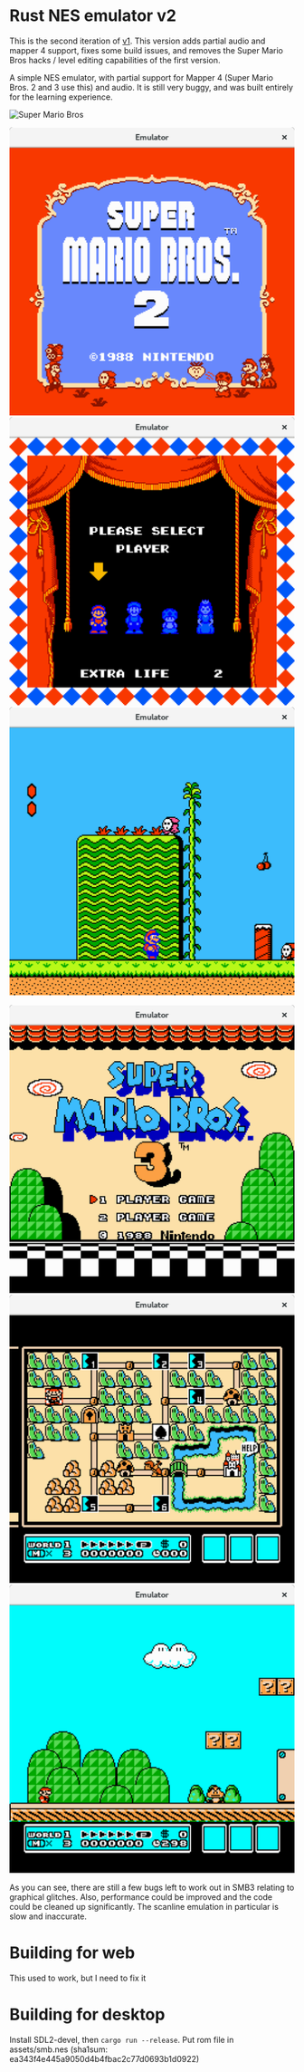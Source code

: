 # Rust NES emulator v2

This is the second iteration of [v1](https://github.com/justinmichaud/rust-nes-emulator). This version adds partial audio and mapper 4 support, fixes some build issues, and removes the Super Mario Bros hacks / level editing capabilities of the first version.

A simple NES emulator, with partial support for Mapper 4 (Super Mario Bros. 2 and 3 use this) and audio. It is still very buggy, and was built entirely for the learning experience.

![Super Mario Bros](/smb.gif?raw=true "Super Mario Bros")

![Super Mario Bros 2](/smb2.1.png?raw=true "Super Mario Bros 2")
![Super Mario Bros 2](/smb2.2.png?raw=true "Super Mario Bros 2")
![Super Mario Bros 2](/smb2.3.png?raw=true "Super Mario Bros 2")

![Super Mario Bros 3](/smb3.1.png?raw=true "Super Mario Bros 3")
![Super Mario Bros 3](/smb3.2.png?raw=true "Super Mario Bros 3")
![Super Mario Bros 3](/smb3.3.png?raw=true "Super Mario Bros 3")

As you can see, there are still a few bugs left to work out in SMB3 relating to graphical glitches. Also, performance could be improved and the code could be cleaned up significantly. The scanline emulation in particular is slow and inaccurate.

# Building for web
This used to work, but I need to fix it

# Building for desktop
Install SDL2-devel, then `cargo run --release`. Put rom file in assets/smb.nes (sha1sum: ea343f4e445a9050d4b4fbac2c77d0693b1d0922)